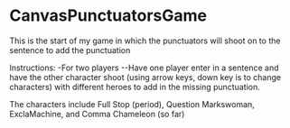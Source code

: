 # CanvasPunctuatorsGame
This is the start of my game in which the punctuators will shoot on to the sentence to add the punctuation

Instructions:
-For two players
--Have one player enter in a sentence and have the other character shoot (using arrow keys, down key is to change characters) with different heroes to add in the missing punctuation.

The characters include Full Stop (period), Question Markswoman, ExclaMachine, and Comma Chameleon (so far)
